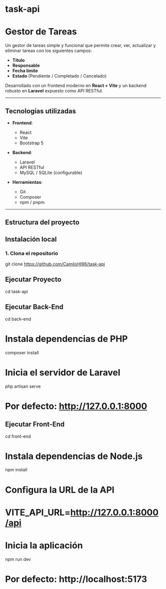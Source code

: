 # task-api

# Gestor de Tareas

Un gestor de tareas simple y funcional que permite crear, ver, actualizar y eliminar tareas con los siguientes campos:

- **Título**
- **Responsable**
- **Fecha límite**
- **Estado** (Pendiente / Completado / Cancelado)

Desarrollado con un frontend moderno en **React + Vite** y un backend robusto en **Laravel** expuesto como API RESTful.

---

## Tecnologías utilizadas

- **Frontend**:  
  - React  
  - Vite  
  - Bootstrap 5  

- **Backend**:  
  - Laravel
  - API RESTful  
  - MySQL / SQLite (configurable)  

- **Herramientas**:  
  - Git  
  - Composer  
  - npm / pnpm

---

## Estructura del proyecto

## Instalación local

### 1. Clona el repositorio

git clone https://github.com/CamiloHI96/task-api

## Ejecutar Proyecto
cd task-api

## Ejecutar Back-End
cd back-end

# Instala dependencias de PHP
composer install

# Inicia el servidor de Laravel
php artisan serve
# Por defecto: http://127.0.0.1:8000

## Ejecutar Front-End
cd front-end

# Instala dependencias de Node.js
npm install

# Configura la URL de la API
# VITE_API_URL=http://127.0.0.1:8000/api

# Inicia la aplicación
npm run dev
# Por defecto: http://localhost:5173